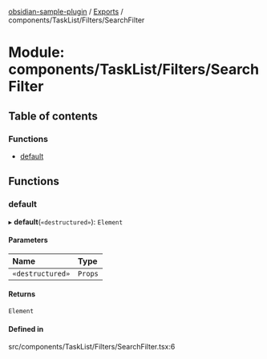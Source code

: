 [obsidian-sample-plugin](../README.md) / [Exports](../modules.md) / components/TaskList/Filters/SearchFilter

# Module: components/TaskList/Filters/SearchFilter

## Table of contents

### Functions

- [default](components_TaskList_Filters_SearchFilter.md#default)

## Functions

### default

▸ **default**(`«destructured»`): `Element`

#### Parameters

| Name | Type |
| :------ | :------ |
| `«destructured»` | `Props` |

#### Returns

`Element`

#### Defined in

src/components/TaskList/Filters/SearchFilter.tsx:6
